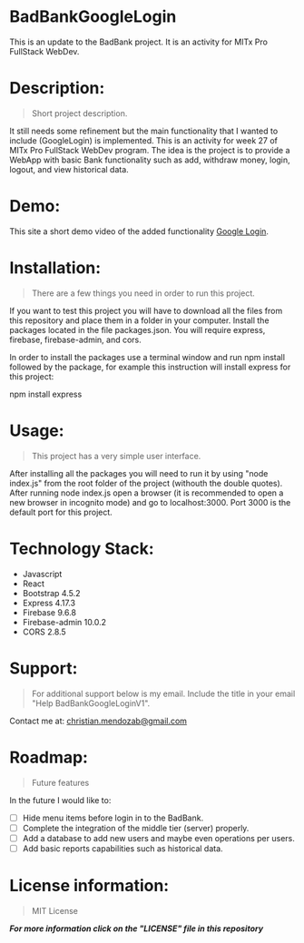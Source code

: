 # BadBankGoogleLogin

This is an update to the BadBank project. It is an activity for MITx Pro FullStack WebDev.

# Description: 
> Short project description. 

It still needs some refinement but the main functionality that I wanted to include (GoogleLogin) is implemented. This is an activity for week 27 of MITx Pro FullStack WebDev program. The idea is the project is to provide a WebApp with basic Bank functionality such as add, withdraw money, login, logout, and view historical data.

# Demo:

This site a short demo video of the added functionality [Google Login](https://youtu.be/h2LKMysY-Pc).

# Installation: 
> There are a few things you need in order to run this project.

If you want to test this project you will have to download all the files from this repository and place them in a folder in your computer. Install the packages located in the file packages.json. You will require express, firebase, firebase-admin, and cors.

In order to install the packages use a terminal window and run npm install followed by the package, for example this instruction will install express for this project:

npm install express

# Usage: 
> This project has a very simple user interface.

After installing all the packages you will need to run it by using "node index.js" from the root folder of the project (withouth the double quotes). After running node index.js open a browser (it is recommended to open a new browser in incognito mode) and go to localhost:3000. Port 3000 is the default port for this project.

# Technology Stack:
* Javascript
* React
* Bootstrap 4.5.2
* Express 4.17.3
* Firebase 9.6.8
* Firebase-admin 10.0.2
* CORS 2.8.5

# Support: 
> For additional support below is my email. Include the title in your email "Help BadBankGoogleLoginV1".

Contact me at: christian.mendozab@gmail.com

# Roadmap: 
> Future features

In the future I would like to:

- [ ] Hide menu items before login in to the BadBank.
- [ ] Complete the integration of the middle tier (server) properly.
- [ ] Add a database to add new users and maybe even operations per users.
- [ ] Add basic reports capabilities such as historical data.

# License information: 
> MIT License

***For more information click on the "LICENSE" file in this repository***
